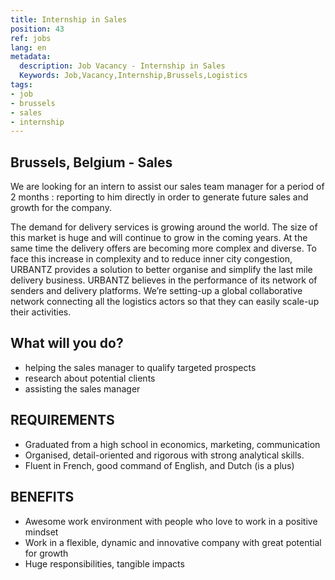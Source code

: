 ```yaml
---
title: Internship in Sales
position: 43
ref: jobs
lang: en
metadata:
  description: Job Vacancy - Internship in Sales
  Keywords: Job,Vacancy,Internship,Brussels,Logistics
tags:
- job
- brussels
- sales
- internship
---
```


## Brussels, Belgium - Sales

We are looking for an intern to assist our sales team manager for a period of 2 months : reporting to him directly in order to generate future sales and growth for the company.

The demand for delivery services is growing around the world. The size of this market is huge and will continue to grow in the coming years. At the same time the delivery offers are becoming more complex and diverse. To face this increase in complexity and to reduce inner city congestion, URBANTZ provides a solution to better organise and simplify the last mile delivery business.
URBANTZ believes in the performance of its network of senders and delivery platforms. We’re setting-up a global collaborative network connecting all the logistics actors so that they can easily scale-up their activities.

## What will you do?
- helping the sales manager to qualify targeted prospects 
- research about potential clients 
- assisting the sales manager 

## REQUIREMENTS
- Graduated from a high school in economics, marketing, communication 
- Organised, detail-oriented and rigorous with strong analytical skills.
- Fluent in French, good command of English, and Dutch (is a plus)

## BENEFITS
- Awesome work environment with people who love to work in a positive mindset
- Work in a flexible, dynamic and innovative company with great potential for growth
- Huge responsibilities, tangible impacts